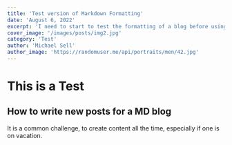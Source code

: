 ```yaml
---
title: 'Test version of Markdown Formatting'
date: 'August 6, 2022'
excerpt: 'I need to start to test the formatting of a blog before using it on a regular basis'
cover_image: '/images/posts/img2.jpg'
category: 'Test'
author: 'Michael Sell'
author_image: 'https://randomuser.me/api/portraits/men/42.jpg'
---
```


# This is a Test

## How to write new posts for a MD blog

It is a common challenge, to create content all the time, especially if one is on vacation.

